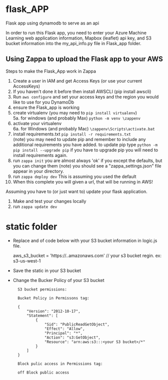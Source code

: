 # flask_APP
Flask app using dynamodb to serve as an api

In order to run this Flask app, you need to enter your Azure Machine Learning web application information, Mapbox (leaflet) api key, and S3 bucket information into the my_api_info.py file in Flask_app folder. 

## Using Zappa to upload the Flask app to your AWS

Steps to make the Flask_App work in Zappa

1. Create a user in IAM and get Access Keys (or use your current AccessKeys)
2. If you haven't done it before then install AWSCLI (pip install awscli)
3. Run `aws configure` and set your access keys and the region you would like to use for you DynamoDb
4. ensure the Flask_app is working<br>
5. create virtualenv (you may need to `pip install virtualenv`) <br>
    5a. for windows (and probably Max) `python -m venv \zappenv`
6. activate your virtualenv <br>
    6a. for Windows (and probably Mac) `\zappenv\Scripts\activate.bat`
7. install requirements.txt `pip install -r requirements.txt`<br>
    (note) you may need to update pip and remember to include any additional requirements you have added.
    to update pip type `python -m pip install --upgrade pip`
    if you have to upgrade pip you will need to install requirements again.
8. run `zappa init` you are almost always 'ok' if you except the defaults, but you can change them
    (note) you should see a "zappa_settings.json" file appear in your directory.
9. run `zappa deploy dev`
    This is assuming you used the default
10. When this complete you will given a url, that will be running in AWS!

Assuming you have to (or just want to) update your flask application.
1.  Make and test your changes locally
2.  run `zappa update dev`

# static folder

* Replace <your S3 bucket> and <your s3 bucket regin> of code below with your S3 bucket information in logic.js file.

    aws_s3_bucket = 'https://<your s3 bucket>.<your s3 bucket regin>.amazonaws.com' //<regin> your s3 bucket regin. ex: s3-us-west-1


* Save the static in your S3 bucket

* Change the Bucker Policy of your S3 bucket

        S3 bucket permissions:

        Bucket Policy in Permissons tag:

        {
            "Version": "2012-10-17",
            "Statement": [
                {
                    "Sid": "PublicReadGetObject",
                    "Effect": "Allow",
                    "Principal": "*",
                    "Action": "s3:GetObject",
                    "Resource": "arn:aws:s3:::<your S3 bucket>/*"
                }
            ]
        }

        Block pulic access in Permissions tag:

        off Block public access